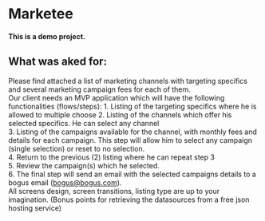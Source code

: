 # Marketee
#### This is a demo project.


## What was aked for:

Please find attached a list of marketing channels with targeting specifics and several marketing  campaign fees for each of them.  
Our client needs an MVP application which will have the following functionalities (flows/steps):  1. Listing of the targeting specifics where he is allowed to multiple choose  2. Listing of the channels which offer his selected specifics. He can select any channel  
3. Listing of the campaigns available for the channel, with monthly fees and details for each  campaign. This step will allow him to select any campaign (single selection) or reset to no  selection.  
4. Return to the previous (2) listing where he can repeat step 3  
5. Review the campaign(s) which he selected.  
6. The final step will send an email with the selected campaigns details to a bogus email  (bogus@bogus.com).  
All screens design, screen transitions, listing type are up to your imagination.  (Bonus points for retrieving the datasources from a free json hosting service) 


